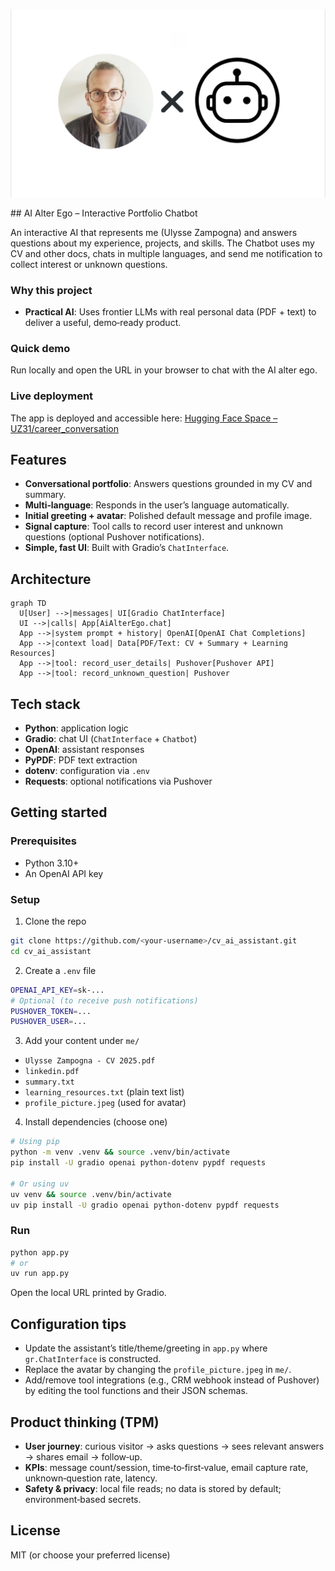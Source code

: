 <p align="center">
  <img src="career_conversation/me/logo.png" alt="AI Alter Ego" />
</p>
## AI Alter Ego – Interactive Portfolio Chatbot

An interactive AI that represents me (Ulysse Zampogna) and answers questions about my experience, projects, and skills. The Chatbot uses my CV and other docs, chats in multiple languages, and send me notification to collect interest or unknown questions.

### Why this project
- **Practical AI**: Uses frontier LLMs with real personal data (PDF + text) to deliver a useful, demo‑ready product.

### Quick demo
Run locally and open the URL in your browser to chat with the AI alter ego.

### Live deployment
The app is deployed and accessible here: [Hugging Face Space – UZ31/career_conversation](https://huggingface.co/spaces/UZ31/career_conversation)

## Features
- **Conversational portfolio**: Answers questions grounded in my CV and summary.
- **Multi‑language**: Responds in the user’s language automatically.
- **Initial greeting + avatar**: Polished default message and profile image.
- **Signal capture**: Tool calls to record user interest and unknown questions (optional Pushover notifications).
- **Simple, fast UI**: Built with Gradio’s `ChatInterface`.

## Architecture
```mermaid
graph TD
  U[User] -->|messages| UI[Gradio ChatInterface]
  UI -->|calls| App[AiAlterEgo.chat]
  App -->|system prompt + history| OpenAI[OpenAI Chat Completions]
  App -->|context load| Data[PDF/Text: CV + Summary + Learning Resources]
  App -->|tool: record_user_details| Pushover[Pushover API]
  App -->|tool: record_unknown_question| Pushover
```

## Tech stack
- **Python**: application logic
- **Gradio**: chat UI (`ChatInterface` + `Chatbot`)
- **OpenAI**: assistant responses
- **PyPDF**: PDF text extraction
- **dotenv**: configuration via `.env`
- **Requests**: optional notifications via Pushover

## Getting started
### Prerequisites
- Python 3.10+
- An OpenAI API key

### Setup
1) Clone the repo
```bash
git clone https://github.com/<your-username>/cv_ai_assistant.git
cd cv_ai_assistant
```
2) Create a `.env` file
```bash
OPENAI_API_KEY=sk-...
# Optional (to receive push notifications)
PUSHOVER_TOKEN=...
PUSHOVER_USER=...
```
3) Add your content under `me/`
- `Ulysse Zampogna - CV 2025.pdf`
- `linkedin.pdf`
- `summary.txt`
- `learning_resources.txt` (plain text list)
- `profile_picture.jpeg` (used for avatar)

4) Install dependencies (choose one)
```bash
# Using pip
python -m venv .venv && source .venv/bin/activate
pip install -U gradio openai python-dotenv pypdf requests

# Or using uv
uv venv && source .venv/bin/activate
uv pip install -U gradio openai python-dotenv pypdf requests
```

### Run
```bash
python app.py
# or
uv run app.py
```

Open the local URL printed by Gradio.

## Configuration tips
- Update the assistant’s title/theme/greeting in `app.py` where `gr.ChatInterface` is constructed.
- Replace the avatar by changing the `profile_picture.jpeg` in `me/`.
- Add/remove tool integrations (e.g., CRM webhook instead of Pushover) by editing the tool functions and their JSON schemas.

## Product thinking (TPM)
- **User journey**: curious visitor → asks questions → sees relevant answers → shares email → follow‑up.
- **KPIs**: message count/session, time‑to‑first‑value, email capture rate, unknown‑question rate, latency.
- **Safety & privacy**: local file reads; no data is stored by default; environment‑based secrets.

## License
MIT (or choose your preferred license)

